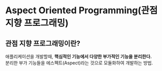 # Aspect Oriented Programming(관점 지향 프로그래밍)
## 관점 지향 프로그래밍이란?
애플리케이션을 개발할때, **핵심적인 기능에서 다양한 부가적인 기능을 분리한다.**  
분리한 부가 기능들을 에스펙트(Aspect)라는 것으로 모듈화하여 개발하는 방법.